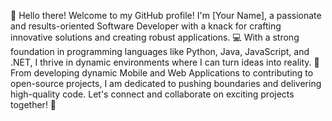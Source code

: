 👋 Hello there! Welcome to my GitHub profile! I'm [Your Name], a passionate and results-oriented Software Developer with a knack for crafting innovative solutions and creating robust applications. 💻 With a strong foundation in programming languages like Python, Java, JavaScript, and .NET, I thrive in dynamic environments where I can turn ideas into reality. 🚀 From developing dynamic Mobile and Web Applications to contributing to open-source projects, I am dedicated to pushing boundaries and delivering high-quality code. Let's connect and collaborate on exciting projects together! 🌟
<!---
rupomghosh/rupomghosh is a ✨ special ✨ repository because its `README.md` (this file) appears on your GitHub profile.
You can click the Preview link to take a look at your changes.
--->
